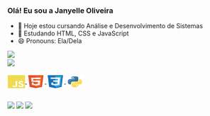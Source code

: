 ### Olá! Eu sou a Janyelle Oliveira

- 🔭 Hoje estou cursando Análise e Desenvolvimento de Sistemas
- 🌱 Estudando HTML, CSS e JavaScript
- 😄 Pronouns: Ela/Dela


<div>
   <a href="https://github.com/nyyelle">
   <img height="180em" src="https://github-readme-stats.vercel.app/api?username=nyyelle&show_icons=true&theme=bear"/> <br>
   <img height:"180em" src="https://github-readme-stats.vercel.app/api/top-langs/?username=nyyelle&layout=compact&langs_count=16&theme=bear"/>
</div>
 
<div style="display: inline_block"><br>
  <img align="center" alt="Rafa-Js" height="30" width="40" src="https://raw.githubusercontent.com/devicons/devicon/master/icons/javascript/javascript-plain.svg">
  <img align="center" alt="Rafa-HTML" height="30" width="40" src="https://raw.githubusercontent.com/devicons/devicon/master/icons/html5/html5-original.svg">
  <img align="center" alt="Rafa-CSS" height="30" width="40" src="https://raw.githubusercontent.com/devicons/devicon/master/icons/css3/css3-original.svg">
  <img align="center" alt="Rafa-Python" height="30" width="40" src="https://raw.githubusercontent.com/devicons/devicon/master/icons/python/python-original.svg">
</div>
  
  ##
  
<div>
  <a href="https://instagram.com/nyellever" target="_blank"><img src="https://img.shields.io/badge/-Instagram-%23E4405F?style=for-the-badge&logo=instagram&logoColor=white" target="_blank"></a>
  <a href = "mailto:janylleoliveira50@gmail.com"><img src="https://img.shields.io/badge/-Gmail-%23333?style=for-the-badge&logo=gmail&logoColor=white" target="_blank"></a>
  <a href="https://www.linkedin.com/in/janyelle" target="_blank"><img src="https://img.shields.io/badge/-LinkedIn-%230077B5?style=for-the-badge&logo=linkedin&logoColor=white" target="_blank"></a> 
  
</div
